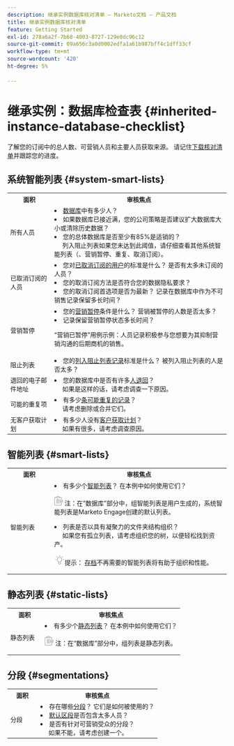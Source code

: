 ```yaml
---
description: 继承实例数据库核对清单 — Marketo文档 — 产品文档
title: 继承实例数据库核对清单
feature: Getting Started
exl-id: 278a6a2f-7b68-4003-8727-129e0dc96c12
source-git-commit: 09a656c3a0d0002edfa1a61b987bff4c1dff33cf
workflow-type: tm+mt
source-wordcount: '420'
ht-degree: 5%

---
```


# 继承实例：数据库检查表 {#inherited-instance-database-checklist}

了解您的订阅中的总人数、可营销人员和主要人员获取来源。 请记住[下载核对清单](/help/marketo/getting-started/inheriting-a-marketo-engage-instance/assets/adobe-marketo-engage-inherited-instance-admin-checklist.xlsx)并跟踪您的进度。

## 系统智能列表 {#system-smart-lists}

<table style="table-layout:auto">
 <tbody>
  <tr>
   <th style="width:20%">面积</th>
   <th>审核焦点</th>
  </tr>
  <tr>
   <td>所有人员</td>
   <td><li><a href="/help/marketo/product-docs/core-marketo-concepts/smart-lists-and-static-lists/managing-people-in-smart-lists/database-dashboard.md" target="_blank">数据库</a>中有多少人？</li>
<li>如果数据库已接近满，您的公司策略是否建议扩大数据库大小或清除历史数据？</li>
<li>您的总体数据库是否至少有85%是适销的？
<br/>     列入阻止列表如果您未达到此阈值，请仔细查看其他系统智能列表（、营销暂停、重复、取消订阅）。</li></td>
  </tr>
  <tr>
   <td>已取消订阅的人员</td>
   <td><li>您对<a href="/help/marketo/product-docs/email-marketing/deliverability/understanding-unsubscribe.md#marketing-suspended" target="_blank">已取消订阅的用户</a>的标准是什么？ 是否有太多未订阅的人员？</li>
<li>您的取消订阅方法是否符合您的数据隐私要求？</li>
<li>您的取消订阅首选项是否为最新？ 记录在数据库中作为不可销售记录保留多长时间？</li></td>
  </tr>
  <tr>
   <td>营销暂停</td>
   <td><li>您的<a href="/help/marketo/product-docs/email-marketing/deliverability/durable-unsubscribe.md#marketing-suspended" target="_blank">营销暂停</a>条件是什么？ 营销被暂停的人数是否太多？</li>
<li>记录保留营销暂停状态多长时间？</li>
<p>“营销已暂停”用例示例：人员记录积极参与您想要为其抑制营销沟通的后期商机的销售。</td>
  </tr>
   <tr>
   <td>阻止列表</td>
   <td><li>您的<a href="/help/marketo/product-docs/core-marketo-concepts/smart-lists-and-static-lists/managing-people-in-smart-lists/add-person-to-blocklist.md" target="_blank">列入阻止列表记录</a>标准是什么？ 被列入阻止列表的人是否太多？</li></td>
  </tr>
  <tr>
   <td>退回的电子邮件地址</td>
   <td><li>您的数据库中是否有许多<a href="/help/marketo/product-docs/email-marketing/deliverability/hard-and-soft-bounces-in-email.md" target="_blank">人退回</a>？
   <br/>     如果是这样的话，请考虑调查一下原因。</li></td></li></td>
  </tr>
  <tr>
   <td>可能的重复项</td>
   <td><li>有多少<a href="/help/marketo/product-docs/core-marketo-concepts/smart-lists-and-static-lists/managing-people-in-smart-lists/find-and-merge-duplicate-people.md" target="_blank">条可能重复的记录</a>？
   <br/>     请考虑删除或合并它们。</li></td>
  </tr>
   <tr>
   <td>无客户获取计划</td>
   <td><li>有多少人没有<a href="/help/marketo/product-docs/core-marketo-concepts/programs/creating-programs/understanding-program-membership.md#acquisition-program" target="_blank">客户获取计划</a>？
   <br/>     如果有很多，请考虑调查原因。</li></td>
  </tr>
 </tbody>
</table>

## 智能列表 {#smart-lists}

<table style="table-layout:auto">
 <tbody>
  <tr>
   <th style="width:20%">面积</th>
   <th>审核焦点</th>
  </tr>
  <tr>
   <td>智能列表</td>
   <td><li>有多少个<a href="/help/marketo/product-docs/core-marketo-concepts/smart-lists-and-static-lists/understanding-smart-lists.md" target="_blank">智能列表</a>？ 在本例中如何使用它们？</li>
   <p><img src="assets/note-icon.png" alt="注释图标"> 注：在“数据库”部分中，组智能列表是用户生成的，系统智能列表是Marketo Engage创建的默认列表。
<li>列表是否以具有凝聚力的文件夹结构组织？
<br/>     如果您有孤立列表，请考虑组织您的树，以便轻松找到资产。</li>
<p><img src="assets/tip-icon.png" alt="提示图标">提示： <a href="/help/marketo/product-docs/core-marketo-concepts/miscellaneous/understanding-folders.md#archive-a-folder" target="_blank">存档</a>不再需要的智能列表将有助于组织和性能。</td>
  </tr>
 </tbody>
</table>

## 静态列表 {#static-lists}

<table style="table-layout:auto">
 <tbody>
  <tr>
   <th style="width:20%">面积</th>
   <th>审核焦点</th>
  </tr>
  <tr>
   <td>静态列表</td>
   <td><li>有多少个<a href="/help/marketo/product-docs/core-marketo-concepts/smart-lists-and-static-lists/static-lists/understanding-static-lists.md" target="_blank">静态列表</a>？ 在本例中如何使用它们？</li>
   <p><img src="assets/note-icon.png" alt="注释图标"> 注：在“数据库”部分中，组列表是静态列表。</td>
  </tr>
 </tbody>
</table>

## 分段 {#segmentations}

<table style="table-layout:auto">
 <tbody>
  <tr>
   <th style="width:20%">面积</th>
   <th>审核焦点</th>
  </tr>
  <tr>
   <td>分段</td>
   <td><li>存在哪些<a href="/help/marketo/product-docs/personalization/segmentation-and-snippets/segmentation/create-a-segmentation.md" target="_blank">分段</a>？ 它们是如何被使用的？</li>
<li><a href="/help/marketo/product-docs/personalization/segmentation-and-snippets/segmentation/segmentation-order-priority.md" target="_blank">默认区段</a>是否包含太多人员？</li>
<li>是否有针对可营销受众的分段？
<br/>     如果不能，请考虑创建一个。</li></td>
  </tr>
 </tbody>
</table>
